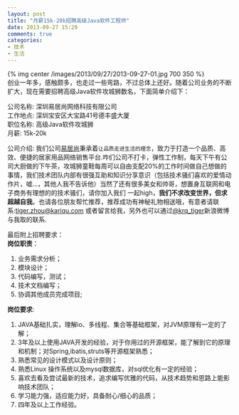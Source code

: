 ```yaml
---
layout: post
title: "月薪15k-20k招聘高级Java软件工程师"
date: 2013-09-27 15:29
comments: true
categories:  
- 技术
- 生活
---
```

{% img center /images/2013/09/27/2013-09-27-01.jpg 700 350 %}  
创业一年多，感触颇多，也走过一些弯路，不过总体上还好。随着公司业务的不断扩大，现在需要招聘高级Java软件攻城狮数名，下面简单介绍下：  

公司名称: 深圳易居尚网络科技有限公司  
工作地点: 深圳宝安区大宝路41号德丰盛大厦   
职位名称: 高级Java软件攻城狮  
月薪:    15k-20k   

公司介绍: 我们公司[易居尚](http://www.ejushang.com)秉承着`让品质走进生活的理念`，致力于打造一个品质、高效、便捷的居家用品网络销售平台.咋们公司不打卡，弹性工作制，每天下午有公司大厨做的下午茶，攻城狮童鞋每周可以自由支配20%的工作时间做自己想做的事情，我们技术团队内部有很强互助和知识分享意识（包括技术骚们喜欢的爱情动作片，嘘...，其他人我不告诉他）当然了还有很多美女和帅哥，想置身互联网和电子商务有理想的的技术骚们，请你加入我们 一起high，**我们不求改变世界，但求超越自我**。也请各位朋友帮忙推荐，推荐成功有神秘礼物相送哦，有意者请联系:tiger.zhou@kariqu.com 或者留言给我，另外也可以通过[@krq_tiger](http://weibo.com/xmuzyq)新浪微博与我取的联系.

<!-- more -->

最后附上招聘要求：  
**岗位职责**：  
1. 业务需求分析；  
2. 模块设计；  
3. 代码编写，测试；  
4. 技术文档编写；  
5. 协调其他成员完成项目; 


**岗位要求**:  
1. JAVA基础扎实，理解io、多线程、集合等基础框架，对JVM原理有一定的了解；  
2. 3年及以上使用JAVA开发的经验，对于你用过的开源框架，能了解到它的原理和机制；对Spring,ibatis,struts等开源框架熟悉；  
3. 熟悉常见的设计模式以及设计原则；  
4. 熟悉Linux 操作系统以及mysql数据库，对sql优化有一定的经验；  
5. 喜欢去看及尝试最新的技术，追求编写优雅的代码，从技术趋势和思路上能影响技术团队；  
6. 学习能力强，适应能力好，具备耐心/细心的品质；  
7. 四年及以上工作经验。   